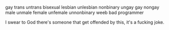  gay trans untrans bisexual lesbian unlesbian nonbinary ungay gay nongay male unmale female unfemale unnonbinary weeb bad programmer

I swear to God there's someone that get offended by this, it's a fucking joke. 

